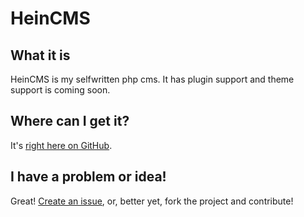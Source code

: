 # HeinCMS

## What it is

HeinCMS is my selfwritten php cms. It has plugin support and theme support is coming soon.

## Where can I get it?

It's [right here on GitHub](https://github.com/marchein/cms).

## I have a problem or idea!

Great!  [Create an issue](https://github.com/marchein/cms/issues), or, better yet, fork the project and contribute!
